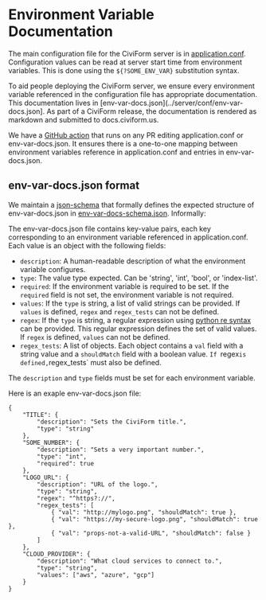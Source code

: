 # Environment Variable Documentation

The main configuration file for the CiviForm server is in
[application.conf](../server/conf/application.conf). Configuration values can
be read at server start time from environment variables. This is done using the
`${?SOME_ENV_VAR}` substitution syntax.

To aid people deploying the CiviForm server, we ensure every environment
variable referenced in the configuration file has appropriate documentation.
This documentation lives in
[env-var-docs.json](../server/conf/env-var-docs.json]. As part of a CiviForm
release, the documentation is rendered as markdown and submitted to
docs.civiform.us.

We have a [GitHub action](../.github/workflows/check-env-var-docs.yaml) that
runs on any PR editing application.conf or env-var-docs.json. It ensures there
is a one-to-one mapping between environment variables reference in
application.conf and entries in env-var-docs.json.

## env-var-docs.json format

We maintain a [json-schema](https://json-schema.org/) that formally defines the
expected structure of env-var-docs.json in
[env-var-docs-schema.json](./env-var-docs-schema.json). Informally:

The env-var-docs.json file contains key-value pairs, each key corresponding to
an environment variable referenced in application.conf. Each value is an object
with the following fields:

- `description`: A human-readable description of what the environment variable
  configures.
- `type`: The value type expected. Can be 'string', 'int', 'bool', or
  'index-list'.
- `required`: If the environment variable is required to be set. If the
  `required` field is not set, the environment variable is not required.
- `values`: If the `type` is string, a list of valid strings can be provided.
  If `values` is defined, `regex` and `regex_tests` can not be defined.
- `regex`: If the `type` is string, a regular expression using [python re
  syntax](https://docs.python.org/3/library/re.html#regular-expression-syntax)
  can be provided. This regular expression defines the set of valid values. If
  `regex` is defined, `values` can not be defined.
- `regex_tests`: A list of objects. Each object contains a `val` field with a
  string value and a `shouldMatch` field with a boolean value. `If `regex` is
  defined, `regex_tests` must also be defined.

The `description` and `type` fields must be set for each environment variable.

Here is an exaple env-var-docs.json file:

```
{
	"TITLE": {
		"description": "Sets the CiviForm title.",
		"type": "string"
	},
	"SOME_NUMBER": {
		"description": "Sets a very important number.",
		"type": "int",
		"required": true
	},
	"LOGO_URL": {
		"description": "URL of the logo.",
		"type": "string",
		"regex": "^https?://",
		"regex_tests": [
			{ "val": "http://mylogo.png", "shouldMatch": true },
			{ "val": "https://my-secure-logo.png", "shouldMatch": true },
			{ "val": "props-not-a-valid-URL", "shouldMatch": false }
		]
	},
	"CLOUD_PROVIDER": {
		"description": "What cloud services to connect to.",
		"type": "string",
		"values": ["aws", "azure", "gcp"]
	}
}
```
